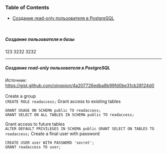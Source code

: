 ### Table of Contents </br>
- [Создание read-only пользователя в PostgreSQL](#postgresql_create_readonly_user) </br>
</br>


##### Создание пользователя и базы </br>
123
3232
3232

--- 
##### Создание read-only пользователя в PostgreSQL <a name="postgresql_create_readonly_user"></a> </br>
Источник: https://gist.github.com/oinopion/4a207726edba8b99fd0be31cb28124d0  </br>
</br>
Create a group </br>
```CREATE ROLE readaccess;```
Grant access to existing tables </br>
```
GRANT USAGE ON SCHEMA public TO readaccess;
GRANT SELECT ON ALL TABLES IN SCHEMA public TO readaccess;
```
Grant access to future tables </br>
```ALTER DEFAULT PRIVILEGES IN SCHEMA public GRANT SELECT ON TABLES TO readaccess;```
Create a final user with password </br>
```
CREATE USER user WITH PASSWORD 'secret';
GRANT readaccess TO user;
```
